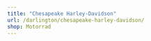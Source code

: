 ```yaml
---
title: "Chesapeake Harley-Davidson"
url: /darlington/chesapeake-harley-davidson/
shop: Motorrad
---
```

